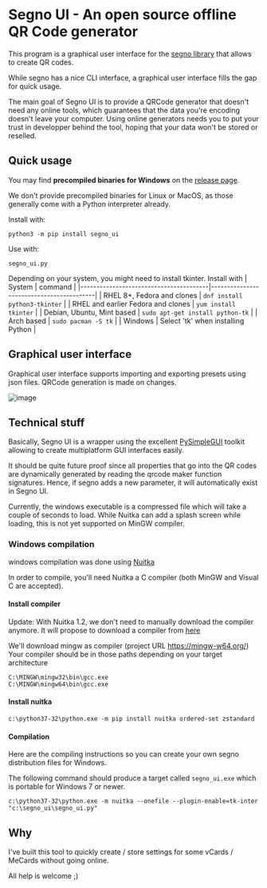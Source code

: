 # Segno UI - An open source offline QR Code generator

This program is a graphical user interface for the [segno library](https://github.com/heuer/segno) that allows to create QR codes.

While segno has a nice CLI interface, a graphical user interface fills the gap for quick usage.

The main goal of Segno UI is to provide a QRCode generator that doesn't need any online tools, which guarantees that the data you're encoding doesn't leave your computer.
Using online generators needs you to put your trust in developper behind the tool, hoping that your data won't be stored or reselled.

## Quick usage

You may find **precompiled binaries for Windows** on the [release page](https://github.com/netinvent/segno_ui/releases).

We don't provide precompiled binaries for Linux or MacOS, as those generally come with a Python interpreter already.

Install with:
```
python3 -m pip install segno_ui
```

Use with:
```
segno_ui.py
```

Depending on your system, you might need to install tkinter. Install with
| System                                 | command                                  |
|----------------------------------------|------------------------------------------|
| RHEL 8+, Fedora and clones             | `dnf install python3-tkinter`            |
| RHEL and earlier Fedora and clones     | `yum install tkinter`                    |
| Debian, Ubuntu, Mint based             | `sudo apt-get install python-tk`         |
| Arch based                             | `sudo pacman -S tk`                      |
| Windows                                | Select 'tk' when installing Python       |

## Graphical user interface

Graphical user interface supports importing and exporting presets using json files.
QRCode generation is made on changes.

![image](pics/screenshot_202211300101.png)


## Technical stuff

Basically, Segno UI is a wrapper using the excellent [PySimpleGUI](https://github.com/PySimpleGUI/PySimpleGUI) toolkit allowing to create multiplatform GUI interfaces easily.

It should be quite future proof since all properties that go into the QR codes are dynamically generated by reading the qrcode maker function signatures.
Hence, if segno adds a new parameter, it will automatically exist in Segno UI.

Currently, the windows executable is a compressed file which will take a couple of seconds to load.
While Nuitka can add a splash screen while loading, this is not yet supported on MinGW compiler.

### Windows compilation

windows compilation was done using [Nuitka](https://github.com/nuitka/nuitka)

In order to compile, you'll need Nuitka a C compiler (both MinGW and Visual C are accepted).

#### Install compiler

Update: With Nuitka 1.2, we don't need to manually download the compiler anymore. It will propose to download a compiler from [here](https://github.com/brechtsanders/winlibs_mingw/releases/download/11.3.0-14.0.3-10.0.0-msvcrt-r3/winlibs-i686-posix-dwarf-gcc-11.3.0-llvm-14.0.3-mingw-w64msvcrt-10.0.0-r3.zip)


We'll download mingw as compiler (project URL https://mingw-w64.org/)
Your compiler should be in those paths depending on your target architecture
```
C:\MINGW\mingw32\bin\gcc.exe
C:\MINGW\mingw64\bin\gcc.exe
```

#### Install nuitka
```
c:\python37-32\python.exe -m pip install nuitka ordered-set zstandard
```

#### Compilation

Here are the compiling instructions so you can create your own segno distribution files for Windows.

The following command should produce a target called `segno_ui.exe` which is portable for Windows 7 or newer.
```
c:\python37-32\python.exe -m nuitka --onefile --plugin-enable=tk-inter "c:\segno_ui\segno_ui.py"
```

## Why

I've built this tool to quickly create / store settings for some vCards / MeCards without going online.

All help is welcome ;)
